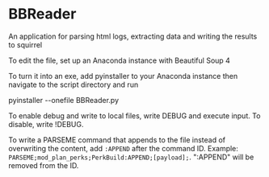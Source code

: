# BBReader
An application for parsing html logs, extracting data and writing the results to squirrel

To edit the file, set up an Anaconda instance with Beautiful Soup 4

To turn it into an exe, add pyinstaller to your Anaconda instance then navigate to the script directory and run 

pyinstaller --onefile BBReader.py

To enable debug and write to local files, write DEBUG and execute input. To disable, write !DEBUG.

To write a PARSEME command that appends to the file instead of overwriting the content, add `:APPEND` after the command ID. Example: `PARSEME;mod_plan_perks;PerkBuild:APPEND;[payload];`. ":APPEND" will be removed from the ID.
